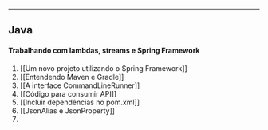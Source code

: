 ___

## Java

#### Trabalhando com lambdas, streams e Spring Framework
1. [[Um novo projeto utilizando o Spring Framework]]
2. [[Entendendo Maven e Gradle]]
3. [[A interface CommandLineRunner]]
4. [[Código para consumir API]]
5. [[Incluir dependências no pom.xml]]
6. [[JsonAlias e JsonProperty]]
7. 
 